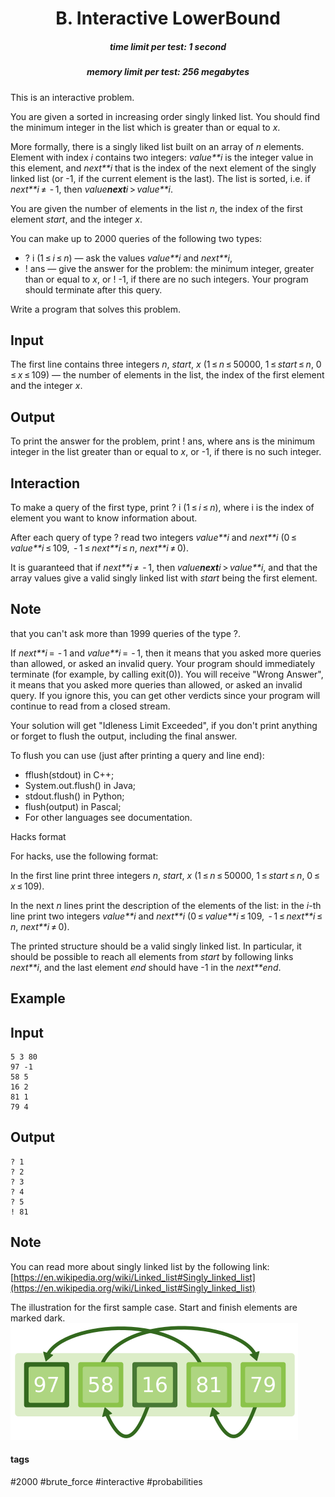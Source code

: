 <h1 style='text-align: center;'> B. Interactive LowerBound</h1>

<h5 style='text-align: center;'>time limit per test: 1 second</h5>
<h5 style='text-align: center;'>memory limit per test: 256 megabytes</h5>

This is an interactive problem.

You are given a sorted in increasing order singly linked list. You should find the minimum integer in the list which is greater than or equal to *x*.

More formally, there is a singly liked list built on an array of *n* elements. Element with index *i* contains two integers: *value**i* is the integer value in this element, and *next**i* that is the index of the next element of the singly linked list (or -1, if the current element is the last). The list is sorted, i.e. if *next**i* ≠  - 1, then *value**next**i* > *value**i*.

You are given the number of elements in the list *n*, the index of the first element *start*, and the integer *x*.

You can make up to 2000 queries of the following two types:

* ? i (1 ≤ *i* ≤ *n*) — ask the values *value**i* and *next**i*,
* ! ans — give the answer for the problem: the minimum integer, greater than or equal to *x*, or ! -1, if there are no such integers. Your program should terminate after this query.

Write a program that solves this problem.

## Input

The first line contains three integers *n*, *start*, *x* (1 ≤ *n* ≤ 50000, 1 ≤ *start* ≤ *n*, 0 ≤ *x* ≤ 109) — the number of elements in the list, the index of the first element and the integer *x*.

## Output

To print the answer for the problem, print ! ans, where ans is the minimum integer in the list greater than or equal to *x*, or -1, if there is no such integer.

## Interaction

To make a query of the first type, print ? i (1 ≤ *i* ≤ *n*), where i is the index of element you want to know information about.

After each query of type ? read two integers *value**i* and *next**i* (0 ≤ *value**i* ≤ 109,  - 1 ≤ *next**i* ≤ *n*, *next**i* ≠ 0).

It is guaranteed that if *next**i* ≠  - 1, then *value**next**i* > *value**i*, and that the array values give a valid singly linked list with *start* being the first element.

## Note

 that you can't ask more than 1999 queries of the type ?.

If *next**i* =  - 1 and *value**i* =  - 1, then it means that you asked more queries than allowed, or asked an invalid query. Your program should immediately terminate (for example, by calling exit(0)). You will receive "Wrong Answer", it means that you asked more queries than allowed, or asked an invalid query. If you ignore this, you can get other verdicts since your program will continue to read from a closed stream.

Your solution will get "Idleness Limit Exceeded", if you don't print anything or forget to flush the output, including the final answer.

To flush you can use (just after printing a query and line end):

* fflush(stdout) in C++;
* System.out.flush() in Java;
* stdout.flush() in Python;
* flush(output) in Pascal;
* For other languages see documentation.

Hacks format

For hacks, use the following format:

In the first line print three integers *n*, *start*, *x* (1 ≤ *n* ≤ 50000, 1 ≤ *start* ≤ *n*, 0 ≤ *x* ≤ 109).

In the next *n* lines print the description of the elements of the list: in the *i*-th line print two integers *value**i* and *next**i* (0 ≤ *value**i* ≤ 109,  - 1 ≤ *next**i* ≤ *n*, *next**i* ≠ 0).

The printed structure should be a valid singly linked list. In particular, it should be possible to reach all elements from *start* by following links *next**i*, and the last element *end* should have -1 in the *next**end*.

## Example

## Input


```
5 3 80  
97 -1  
58 5  
16 2  
81 1  
79 4  

```
## Output


```
? 1  
? 2  
? 3  
? 4  
? 5  
! 81
```
## Note

You can read more about singly linked list by the following link: [https://en.wikipedia.org/wiki/Linked_list#Singly_linked_list](https://en.wikipedia.org/wiki/Linked_list#Singly_linked_list) 

The illustration for the first sample case. Start and finish elements are marked dark. ![](images/5202ec3b5e896b7db692ff7b80457c26cf6adb32.png)



#### tags 

#2000 #brute_force #interactive #probabilities 